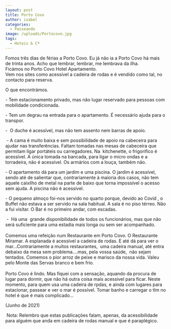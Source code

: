 ```yaml
---
layout: post
title: Porto Covo
author: isabel
categories:
  - Passeando
image: /uploads/Portocovo.jpg
tags:
  - Hoteis & Cª
---
```

Fomos tr&ecirc;s dias de férias a Porto Covo. Eu j&aacute; n&atilde;o ia a Porto Covo h&aacute; mais de trinta anos. Acho que lembrar, lembrar, me lembrava da ilha.<br>Fic&aacute;mos no Porto Covo Hotel Apartamento.<br>Vem nos sites como acess&iacute;vel a cadeira de rodas e é vendido como tal, no contacto para reserva.

O que encontr&aacute;mos.

\- Tem estacionamento privado, mas n&atilde;o lugar reservado para pessoas com mobilidade condicionada.

\- Tem um degrau na entrada para o apartamento. &Eacute; necess&aacute;rio ajuda para o transpor.

\-&nbsp; O duche é acess&iacute;vel, mas n&atilde;o tem assento nem barras de apoio.

&nbsp;- A cama é muito baixa e sem possibilidade de apoio na cabeceira para ajudar nas transfer&ecirc;ncias. Faltam tomadas nas mesas de cabeceira que permitam ligar port&aacute;teis ou carregadores. Na&nbsp; kitchenette, o frigorifico é acess&iacute;vel. A &uacute;nica tomada na bancada, para ligar o micro ondas e a torradeira, n&atilde;o é acess&iacute;vel. Os arm&aacute;rios com a lou&ccedil;a, também n&atilde;o.

\- O apartamento d&aacute; para um jardim e uma piscina. O jardim é acess&iacute;vel, sendo até de salientar que, contrariamente &agrave; maioria dos casos, n&atilde;o tem aquele caixilho de metal na parte de baixo que torna imposs&iacute;vel o acesso sem ajuda. A piscina n&atilde;o é acess&iacute;vel.

\- O pequeno almo&ccedil;o foi-nos servido no quarto porque, devido ao Covid , o Buffet n&atilde;o estava a ser servido na sala habitual. A sala é no piso térreo. N&atilde;o a fui visitar. O Bar é no primeiro andar, com escadas.

&nbsp;-&nbsp; H&aacute; uma&nbsp; grande disponibilidade de todos os funcion&aacute;rios, mas que n&atilde;o ser&aacute; suficiente para uma estadia mais longa ou sem ser acompanhado.<br><br>Comemos uma refei&ccedil;&atilde;o num Restaurante em Porto Covo. O Restaurante Miramar. A esplanada é acess&iacute;vel a cadeira de rodas. E até d&aacute; para ver o mar…Contrariamente a muitos restaurantes,&nbsp; uma cadeira manual, até entra debaixo da mesa sem problema….mas, pela vossa sa&uacute;de,&nbsp; n&atilde;o sejam tentados. Comemos o pior arroz de peixe e marisco da nossa vida. Valeu pelo Monte das Servas branco e bem frio.<br><br>Porto Covo é lindo. Mas fiquei com a sensa&ccedil;&atilde;o, aquando da procura de lugar para dormir, que n&atilde;o h&aacute; outra coisa mais acess&iacute;vel para ficar. Neste momento, para quem usa uma cadeira de rpdas, e ainda com lugares para estacionar, passear e ver o mar é poss&iacute;vel. Tomar banho e carregar o tlm no hotel é que é mais complicado…

(Junho de 2021)

&nbsp;Nota: Relembro que estas publica&ccedil;&otilde;es falam, apenas, da acessibilidade para alguém que anda em cadeira de rodas manual e que é paraplégico.<br>&nbsp;
